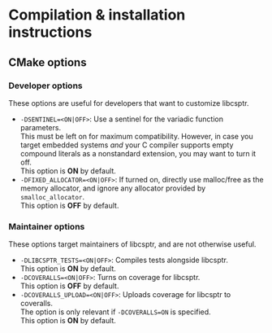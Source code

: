 # Compilation & installation instructions

## CMake options

### Developer options

These options are useful for developers that want to customize libcsptr.

* `-DSENTINEL=<ON|OFF>`: Use a sentinel for the variadic function parameters.  
    This must be left on for maximum compatibility. However, in case you target
    embedded systems *and* your C compiler supports empty compound literals as
    a nonstandard extension, you may want to turn it off.  
    This option is **ON** by default.
* `-DFIXED_ALLOCATOR=<ON|OFF>`: If turned on, directly use malloc/free as the
    memory allocator, and ignore any allocator provided by `smalloc_allocator`.  
    This option is **OFF** by default.

### Maintainer options

These options target maintainers of libcsptr, and are not otherwise useful.

* `-DLIBCSPTR_TESTS=<ON|OFF>`: Compiles tests alongside libcsptr.  
    This option is **ON** by default.
* `-DCOVERALLS=<ON|OFF>`: Turns on coverage for libcsptr.  
    This option is **OFF** by default.
* `-DCOVERALLS_UPLOAD=<ON|OFF>`: Uploads coverage for libcsptr to coveralls.  
    The option is only relevant if `-DCOVERALLS=ON` is specified.  
    This option is **ON** by default.

